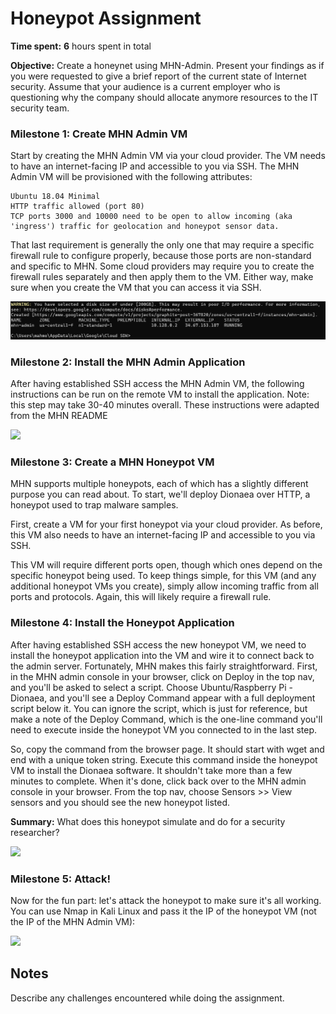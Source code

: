# Honeypot Assignment

**Time spent:** **6** hours spent in total

**Objective:** Create a honeynet using MHN-Admin. Present your findings as if you were requested to give a brief report of the current state of Internet security. Assume that your audience is a current employer who is questioning why the company should allocate anymore resources to the IT security team.

### Milestone 1: Create MHN Admin VM ###

Start by creating the MHN Admin VM via your cloud provider. The VM needs to have an internet-facing IP and accessible to you via SSH. The MHN Admin VM will be provisioned with the following attributes:

    Ubuntu 18.04 Minimal
    HTTP traffic allowed (port 80)
    TCP ports 3000 and 10000 need to be open to allow incoming (aka 'ingress') traffic for geolocation and honeypot sensor data.

That last requirement is generally the only one that may require a specific firewall rule to configure properly, because those ports are non-standard and specific to MHN. Some cloud providers may require you to create the firewall rules separately and then apply them to the VM. Either way, make sure when you create the VM that you can access it via SSH.

<img src="MHN_server.png">

### Milestone 2: Install the MHN Admin Application ###

After having established SSH access the MHN Admin VM, the following instructions can be run on the remote VM to install the application. Note: this step may take 30-40 minutes overall. These instructions were adapted from the MHN README


<img src="dionaea-honeypot.gif">

### Milestone 3: Create a MHN Honeypot VM ###

MHN supports multiple honeypots, each of which has a slightly different purpose you can read about. To start, we'll deploy Dionaea over HTTP, a honeypot used to trap malware samples.

First, create a VM for your first honeypot via your cloud provider. As before, this VM also needs to have an internet-facing IP and accessible to you via SSH.

This VM will require different ports open, though which ones depend on the specific honeypot being used. To keep things simple, for this VM (and any additional honeypot VMs you create), simply allow incoming traffic from all ports and protocols. Again, this will likely require a firewall rule.


### Milestone 4: Install the Honeypot Application ###

After having established SSH access the new honeypot VM, we need to install the honeypot application into the VM and wire it to connect back to the admin server. Fortunately, MHN makes this fairly straightforward. First, in the MHN admin console in your browser, click on Deploy in the top nav, and you'll be asked to select a script. Choose Ubuntu/Raspberry Pi - Dionaea, and you'll see a Deploy Command appear with a full deployment script below it. You can ignore the script, which is just for reference, but make a note of the Deploy Command, which is the one-line command you'll need to execute inside the honeypot VM you connected to in the last step.

So, copy the command from the browser page. It should start with wget and end with a unique token string. Execute this command inside the honeypot VM to install the Dionaea software. It shouldn't take more than a few minutes to complete. When it's done, click back over to the MHN admin console in your browser. From the top nav, choose Sensors >> View sensors and you should see the new honeypot listed.

**Summary:** What does this honeypot simulate and do for a security researcher?

<img src="x-honeypot.gif">

### Milestone 5: Attack! ###

Now for the fun part: let's attack the honeypot to make sure it's all working. You can use Nmap in Kali Linux and pass it the IP of the honeypot VM (not the IP of the MHN Admin VM):

<img src="x-malware.gif">

## Notes

Describe any challenges encountered while doing the assignment.

